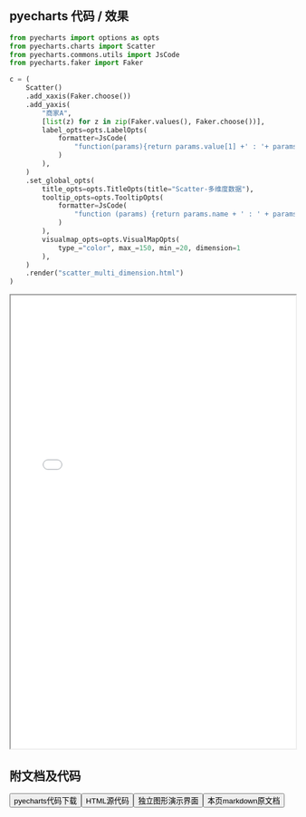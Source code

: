 
## pyecharts 代码 / 效果

```python
from pyecharts import options as opts
from pyecharts.charts import Scatter
from pyecharts.commons.utils import JsCode
from pyecharts.faker import Faker

c = (
    Scatter()
    .add_xaxis(Faker.choose())
    .add_yaxis(
        "商家A",
        [list(z) for z in zip(Faker.values(), Faker.choose())],
        label_opts=opts.LabelOpts(
            formatter=JsCode(
                "function(params){return params.value[1] +' : '+ params.value[2];}"
            )
        ),
    )
    .set_global_opts(
        title_opts=opts.TitleOpts(title="Scatter-多维度数据"),
        tooltip_opts=opts.TooltipOpts(
            formatter=JsCode(
                "function (params) {return params.name + ' : ' + params.value[2];}"
            )
        ),
        visualmap_opts=opts.VisualMapOpts(
            type_="color", max_=150, min_=20, dimension=1
        ),
    )
    .render("scatter_multi_dimension.html")
)

```

<iframe width="100%" height="800px" src="/pyecharts/Scatter/scatter_multi_dimension.html"></iframe>

## 附文档及代码

<a href="https://cdn.jsdelivr.net/gh/wfy-belief/python/docs/pyecharts/Scatter/scatter_multi_dimension.py"><button class="mybutton">pyecharts代码下载</button></a><a href="https://cdn.jsdelivr.net/gh/wfy-belief/python/docs/pyecharts/Scatter/scatter_multi_dimension.html"><button class="mybutton">HTML源代码</button></a><a href="https://python.wfyblog.cn/pyecharts/Scatter/scatter_multi_dimension.html"><button class="mybutton">独立图形演示界面</button></a><a href="https://cdn.jsdelivr.net/gh/wfy-belief/python/docs/pyecharts/Scatter/scatter_multi_dimension.md"><button class="mybutton">本页markdown原文档</button></a>